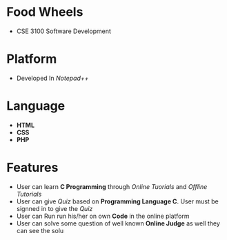# Food Wheels
* CSE 3100 Software Development

# Platform
* Developed In *Notepad++*

# Language
 * **HTML**
 * **CSS**
 * **PHP**

# Features
- User can learn **C Programming** through *Online Tuorials* and *Offline Tutorials*
- User can give *Quiz* based on **Programming Language C**. User must be signned in to give the *Quiz*
- User can Run run his/her on own **Code** in the online platform 
- User can solve some question of well known **Online Judge** as well they can see the solu
